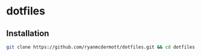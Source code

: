 # dotfiles

## Installation

```bash
git clone https://github.com/ryanmcdermott/dotfiles.git && cd dotfiles && source bootstrap.sh
```
